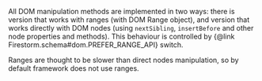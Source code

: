 
All DOM manipulation methods are implemented in two ways: there is version that works with ranges (with DOM Range object), 
and version that works directly with DOM nodes (using `nextSibling`, `insertBefore` and other node properties and methods). 
This behaviour is controlled by {@link Firestorm.schema#dom.PREFER_RANGE_API} switch.

Ranges are thought to be slower than direct nodes manipulation, so by default framework does not use ranges.
